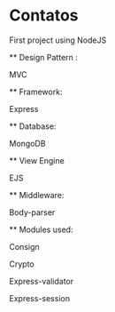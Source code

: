 # Contatos
First project using NodeJS


**
Design Pattern : 

MVC

**
Framework: 

Express

**
Database: 

MongoDB

**
View Engine

EJS

**
Middleware:

Body-parser

**
Modules used:

Consign

Crypto

Express-validator

Express-session
